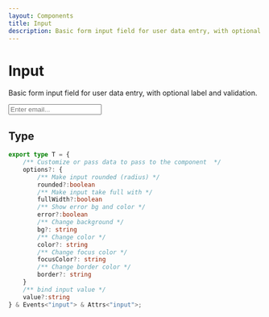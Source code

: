 ```yaml
---
layout: Components
title: Input
description: Basic form input field for user data entry, with optional label and validation.
---
```

<script lang="ts">
    import Input, { type T } from "sb/input";
</script>

# Input
Basic form input field for user data entry, with optional label and validation.

<div class="flex">
    <Input placeholder="Enter email..." type="text"/>
</div>

## Type
```ts
export type T = {
    /** Customize or pass data to pass to the component  */
    options?: {
        /** Make input rounded (radius) */
        rounded?:boolean
        /** Make input take full with */
        fullWidth?:boolean
        /** Show error bg and color */
        error?:boolean
        /** Change background */
        bg?: string
        /** Change color */
        color?: string
        /** Change focus color */
        focusColor?: string
        /** Change border color */
        border?: string
    }
    /** bind input value */
    value?:string
} & Events<"input"> & Attrs<"input">;
```